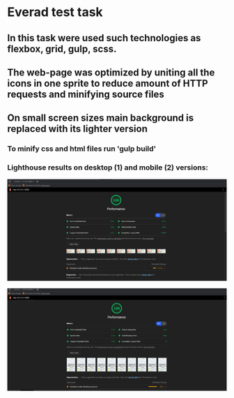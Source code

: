 # Everad test task

## In this task were used such technologies as flexbox, grid, gulp, scss.

## The web-page was optimized by uniting all the icons in one sprite to reduce amount of HTTP requests and minifying source files

## On small screen sizes main background is replaced with its lighter version

### To minify css and html files run 'gulp build'

### Lighthouse results on desktop (1) and mobile (2) versions:

![lighthouse-desktop](/lighthouse/lighthouse-desktop.JPG 'Desktop')

![lighthouse-mobile](/lighthouse/lighthouse-mobile.JPG 'Mobile')
